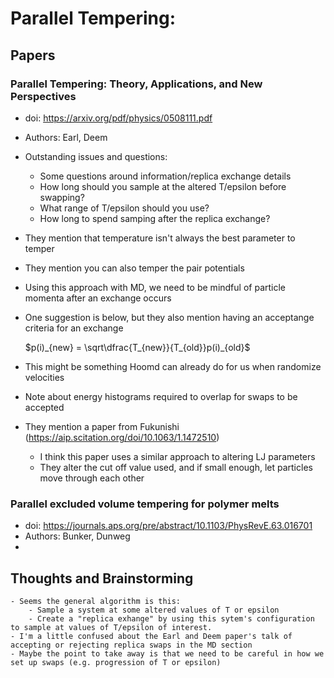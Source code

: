 # Parallel Tempering:
## Papers
### Parallel Tempering: Theory, Applications, and New Perspectives
- doi: https://arxiv.org/pdf/physics/0508111.pdf
- Authors: Earl, Deem
- Outstanding issues and questions:
	- Some questions around information/replica exchange details
	- How long should you sample at the altered T/epsilon before swapping?
	- What range of T/epsilon should you use?
	- How long to spend samping after the replica exchange?

- They mention that temperature isn't always the best parameter to temper
- They mention you can also temper the pair potentials
- Using this approach with MD, we need to be mindful of particle momenta after an exchange occurs
- One suggestion is below, but they also mention having an acceptange criteria for an exchange

	$p(i)_{new} = \sqrt\dfrac{T_{new}}{T_{old}}p(i)_{old}$

- This might be something Hoomd can already do for us when randomize velocities
- Note about energy histograms required to overlap for swaps to be accepted
- They mention a paper from Fukunishi (https://aip.scitation.org/doi/10.1063/1.1472510)
	- I think this paper uses a similar approach to altering LJ parameters
	- They alter the cut off value used, and if small enough, let particles move through each other

### Parallel excluded volume tempering for polymer melts
- doi: https://journals.aps.org/pre/abstract/10.1103/PhysRevE.63.016701
- Authors: Bunker, Dunweg
- 
	

## Thoughts and Brainstorming
	- Seems the general algorithm is this:
		- Sample a system at some altered values of T or epsilon
		- Create a "replica exhange" by using this sytem's configuration to sample at values of T/epsilon of interest.
	- I'm a little confused about the Earl and Deem paper's talk of accepting or rejecting replica swaps in the MD section
	- Maybe the point to take away is that we need to be careful in how we set up swaps (e.g. progression of T or epsilon)	
